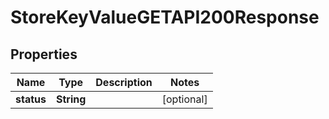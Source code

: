 

# StoreKeyValueGETAPI200Response


## Properties

| Name | Type | Description | Notes |
|------------ | ------------- | ------------- | -------------|
|**status** | **String** |  |  [optional] |



